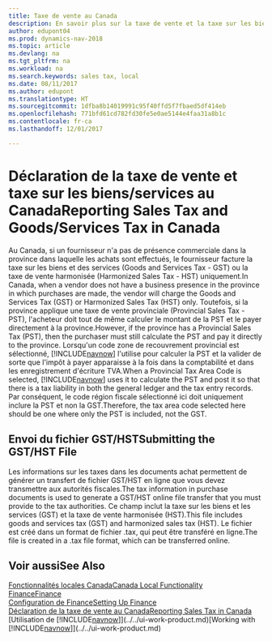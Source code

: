 ```yaml
---
title: Taxe de vente au Canada
description: En savoir plus sur la taxe de vente et la taxe sur les biens et les services au Canada.
author: edupont04
ms.prod: dynamics-nav-2018
ms.topic: article
ms.devlang: na
ms.tgt_pltfrm: na
ms.workload: na
ms.search.keywords: sales tax, local
ms.date: 08/11/2017
ms.author: edupont
ms.translationtype: HT
ms.sourcegitcommit: 1dfba8b14019991c95f40ffd5f7fbaed5df414eb
ms.openlocfilehash: 771bfd61cd782fd30fe5e0ae5144e4faa31a8b1c
ms.contentlocale: fr-ca
ms.lasthandoff: 12/01/2017

---
```

# <a name="reporting-sales-tax-and-goodsservices-tax-in-canada"></a><span data-ttu-id="5edf5-103">Déclaration de la taxe de vente et taxe sur les biens/services au Canada</span><span class="sxs-lookup"><span data-stu-id="5edf5-103">Reporting Sales Tax and Goods/Services Tax in Canada</span></span>
<span data-ttu-id="5edf5-104">Au Canada, si un fournisseur n'a pas de présence commerciale dans la province dans laquelle les achats sont effectués, le fournisseur facture la taxe sur les biens et des services (Goods and Services Tax - GST) ou la taxe de vente harmonisée (Harmonized Sales Tax - HST) uniquement.</span><span class="sxs-lookup"><span data-stu-id="5edf5-104">In Canada, when a vendor does not have a business presence in the province in which purchases are made, the vendor will charge the Goods and Services Tax (GST) or Harmonized Sales Tax (HST) only.</span></span> <span data-ttu-id="5edf5-105">Toutefois, si la province applique une taxe de vente provinciale (Provincial Sales Tax - PST), l'acheteur doit tout de même calculer le montant de la PST et le payer directement à la province.</span><span class="sxs-lookup"><span data-stu-id="5edf5-105">However, if the province has a Provincial Sales Tax (PST), then the purchaser must still calculate the PST and pay it directly to the province.</span></span> <span data-ttu-id="5edf5-106">Lorsqu'un code zone de recouvrement provincial est sélectionné, [!INCLUDE[navnow](../../includes/navnow_md.md)] l'utilise pour calculer la PST et la valider de sorte que l'impôt à payer apparaisse à la fois dans la comptabilité et dans les enregistrement d'écriture TVA.</span><span class="sxs-lookup"><span data-stu-id="5edf5-106">When a Provincial Tax Area Code is selected, [!INCLUDE[navnow](../../includes/navnow_md.md)] uses it to calculate the PST and post it so that there is a tax liability in both the general ledger and the tax entry records.</span></span> <span data-ttu-id="5edf5-107">Par conséquent, le code région fiscale sélectionné ici doit uniquement inclure la PST et non la GST.</span><span class="sxs-lookup"><span data-stu-id="5edf5-107">Therefore, the tax area code selected here should be one where only the PST is included, not the GST.</span></span>  

## <a name="submitting-the-gsthst-file"></a><span data-ttu-id="5edf5-108">Envoi du fichier GST/HST</span><span class="sxs-lookup"><span data-stu-id="5edf5-108">Submitting the GST/HST File</span></span>
<span data-ttu-id="5edf5-109">Les informations sur les taxes dans les documents achat permettent de générer un transfert de fichier GST/HST en ligne que vous devez transmettre aux autorités fiscales.</span><span class="sxs-lookup"><span data-stu-id="5edf5-109">The tax information in purchase documents is used to generate a GST/HST online file transfer that you must provide to the tax authorities.</span></span> <span data-ttu-id="5edf5-110">Ce champ inclut la taxe sur les biens et les services (GST) et la taxe de vente harmonisée (HST).</span><span class="sxs-lookup"><span data-stu-id="5edf5-110">This file includes goods and services tax (GST) and harmonized sales tax (HST).</span></span> <span data-ttu-id="5edf5-111">Le fichier est créé dans un format de fichier .tax, qui peut être transféré en ligne.</span><span class="sxs-lookup"><span data-stu-id="5edf5-111">The file is created in a .tax file format, which can be transferred online.</span></span>  

## <a name="see-also"></a><span data-ttu-id="5edf5-112">Voir aussi</span><span class="sxs-lookup"><span data-stu-id="5edf5-112">See Also</span></span>
[<span data-ttu-id="5edf5-113">Fonctionnalités locales Canada</span><span class="sxs-lookup"><span data-stu-id="5edf5-113">Canada Local Functionality</span></span>](canada-local-functionality.md)  
[<span data-ttu-id="5edf5-114">Finance</span><span class="sxs-lookup"><span data-stu-id="5edf5-114">Finance</span></span>](../../finance.md)  
[<span data-ttu-id="5edf5-115">Configuration de Finance</span><span class="sxs-lookup"><span data-stu-id="5edf5-115">Setting Up Finance</span></span>](../../finance-setup-finance.md)  
[<span data-ttu-id="5edf5-116">Déclaration de la taxe de vente au Canada</span><span class="sxs-lookup"><span data-stu-id="5edf5-116">Reporting Sales Tax in Canada</span></span>](ca-sales-tax.md)  
<span data-ttu-id="5edf5-117">[Utilisation de [!INCLUDE[navnow](../../includes/navnow_md.md)]](../../ui-work-product.md)</span><span class="sxs-lookup"><span data-stu-id="5edf5-117">[Working with [!INCLUDE[navnow](../../includes/navnow_md.md)]](../../ui-work-product.md)</span></span>

